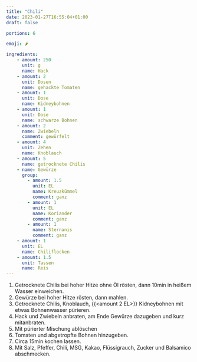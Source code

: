```yaml
---
title: "Chili"
date: 2023-01-27T16:55:04+01:00
draft: false

portions: 6

emoji: 🌶️

ingredients:
    - amount: 250
      unit: g
      name: Hack
    - amount: 2
      unit: Dosen
      name: gehackte Tomaten
    - amount: 1
      unit: Dose
      name: Kidneybohnen
    - amount: 1
      unit: Dose
      name: schwarze Bohnen
    - amount: 2
      name: Zwiebeln
      comment: gewürfelt
    - amount: 4
      unit: Zehen
      name: Knoblauch
    - amount: 5
      name: getrocknete Chilis
    - name: Gewürze
      group:
        - amount: 1.5
          unit: EL
          name: Kreuzkümmel
          comment: ganz
        - amount: 1
          unit: EL
          name: Koriander
          comment: ganz
        - amount: 1
          name: Sternanis
          comment: ganz
    - amount: 1
      unit: EL
      name: Chiliflocken
    - amount: 1.5
      unit: Tassen
      name: Reis
---
```


1. Getrocknete Chilis bei hoher Hitze ohne Öl rösten, dann 10min in heißem Wasser einweichen.
2. Gewürze bei hoher Hitze rösten, dann mahlen.
3. Getrocknete Chilis, Knoblauch, {{<amount 2 EL>}} Kidneybohnen mit etwas Bohnenwasser pürieren.
4. Hack und Zwiebeln anbraten, am Ende Gewürze dazugeben und kurz mitanbraten.
5. Mit pürierter Mischung ablöschen
6. Tomaten und abgetropfte Bohnen hinzugeben.
7. Circa 15min kochen lassen.
8. Mit Salz, Pfeffer, Chili, MSG, Kakao, Flüssigrauch, Zucker und Balsamico abschmecken.

